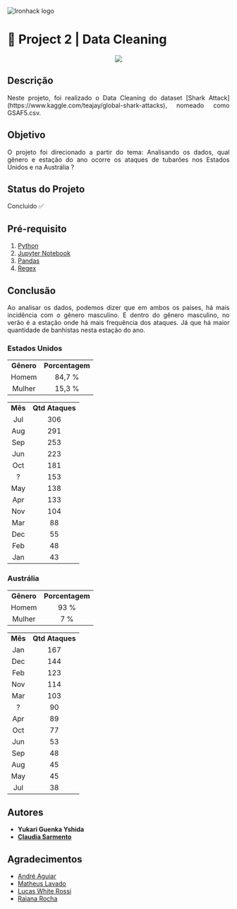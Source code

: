 ![Ironhack logo](https://i.imgur.com/1QgrNNw.png)

# 🧹 Project 2 | Data Cleaning

<p align="center">
  <img src="https://media.giphy.com/media/Ycr587EkQo8KY/giphy.gif">
</p>


## Descrição
<p align="justify">Neste projeto, foi realizado o Data Cleaning do dataset [Shark Attack](https://www.kaggle.com/teajay/global-shark-attacks), nomeado como GSAF5.csv.</p>

## Objetivo 
<p align="justify">O projeto foi direcionado a partir do tema: Analisando os dados, qual gênero e estação do ano ocorre os ataques de tubarões nos Estados Unidos e na Austrália ?</p>

## Status do Projeto
Concluido ✅

## Pré-requisito
1. [Python](https://www.python.org/)
2. [Jupyter Notebook](https://jupyter.org/try)
3. [Pandas](https://pandas.pydata.org/)
4. [Regex](https://pypi.org/project/regex/)

## Conclusão

<p align="justify">Ao analisar os dados, podemos dizer que em ambos os países, há mais incidência com o gênero masculino. E dentro do gênero masculino, no verão é a estação onde há mais frequência dos ataques. Já que há maior quantidade de banhistas nesta estação do ano.</p>

### Estados Unidos
<TABLE>
	<TR>
		<TD ALIGN="center"><B>Gênero</B></TD>
		<TD ALIGN="center"><B>Porcentagem</B></TD>
	<TR>
		<TD ALIGN="center">Homem</TD>
		<TD ALIGN="center">84,7 %</TD>
	<TR>
		<TD ALIGN="center">Mulher</TD>
		<TD ALIGN="center">15,3 %</TD>
</TABLE>

<TABLE>
	<TR>
		<TD ALIGN="center"><B>Mês</B></TD>
		<TD ALIGN="center"><B>Qtd Ataques</B></TD>
	<TR>
		<TD ALIGN="center">Jul</TD>
		<TD ALIGN="center">306</TD>
    <TR>
		<TD ALIGN="center">Aug</TD>
		<TD ALIGN="center">291</TD>
	<TR>
		<TD ALIGN="center">Sep</TD>
		<TD ALIGN="center">253</TD>
	<TR>
		<TD ALIGN="center">Jun</TD>
		<TD ALIGN="center">223</TD>
	<TR>
		<TD ALIGN="center">Oct</TD>
		<TD ALIGN="center">181</TD>
	<TR>
		<TD ALIGN="center">?</TD>
		<TD ALIGN="center">153</TD>
	<TR>
		<TD ALIGN="center">May</TD>
		<TD ALIGN="center">138</TD>
	<TR>
		<TD ALIGN="center">Apr</TD>
		<TD ALIGN="center">133</TD>
	<TR>
		<TD ALIGN="center">Nov</TD>
		<TD ALIGN="center">104</TD>
	<TR>
		<TD ALIGN="center">Mar</TD>
		<TD ALIGN="center">88</TD>
	<TR>
		<TD ALIGN="center">Dec</TD>
		<TD ALIGN="center">55</TD>
	<TR>
		<TD ALIGN="center">Feb</TD>
		<TD ALIGN="center">48</TD>
	<TR>
		<TD ALIGN="center">Jan</TD>
		<TD ALIGN="center">43</TD>
</TABLE>

### Austrália
<TABLE>
	<TR>
		<TD ALIGN="center"><B>Gênero</B></TD>
		<TD ALIGN="center"><B>Porcentagem</B></TD>
	<TR>
		<TD ALIGN="center">Homem</TD>
		<TD ALIGN="center">93 %</TD>
	<TR>
		<TD ALIGN="center">Mulher</TD>
		<TD ALIGN="center">7 %</TD>
</TABLE>

<TABLE>
	<TR>
		<TD ALIGN="center"><B>Mês</B></TD>
		<TD ALIGN="center"><B>Qtd Ataques</B></TD>
	<TR>
		<TD ALIGN="center">Jan</TD>
		<TD ALIGN="center">167</TD>
    <TR>
		<TD ALIGN="center">Dec</TD>
		<TD ALIGN="center">144</TD>
	<TR>
		<TD ALIGN="center">Feb</TD>
		<TD ALIGN="center">123</TD>
	<TR>
		<TD ALIGN="center">Nov</TD>
		<TD ALIGN="center">114</TD>
	<TR>
		<TD ALIGN="center">Mar</TD>
		<TD ALIGN="center">103</TD>
	<TR>
		<TD ALIGN="center">?</TD>
		<TD ALIGN="center">90</TD>
	<TR>
		<TD ALIGN="center">Apr</TD>
		<TD ALIGN="center">89</TD>
	<TR>
		<TD ALIGN="center">Oct</TD>
		<TD ALIGN="center">77</TD>
	<TR>
		<TD ALIGN="center">Jun</TD>
		<TD ALIGN="center">53</TD>
	<TR>
		<TD ALIGN="center">Sep</TD>
		<TD ALIGN="center">48</TD>
	<TR>
		<TD ALIGN="center">Aug</TD>
		<TD ALIGN="center">45</TD>
	<TR>
		<TD ALIGN="center">May</TD>
		<TD ALIGN="center">45</TD>
	<TR>
		<TD ALIGN="center">Jul</TD>
		<TD ALIGN="center">38</TD>
</TABLE>

## Autores
+ **Yukari Guenka Yshida**
+ **[Claudia Sarmento](github.com/claudia-sarmento)**

## Agradecimentos
+ [André Aguiar](https://github.com/aguiarandre)
+ [Matheus Lavado](https://github.com/matheuslavado)
+ [Lucas White Rossi](https://github.com/LucasWhiteRossi)
+ [Raiana Rocha](https://github.com/Rairocha)